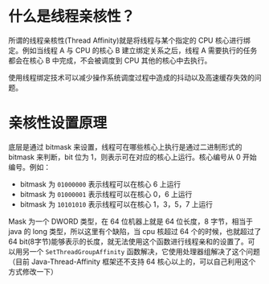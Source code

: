 # 什么是线程亲核性？

所谓的线程亲核性(Thread Affinity)就是将线程与某个指定的 CPU 核心进行绑定。例如当线程 A 与 CPU 的核心 B 建立绑定关系之后，线程 A 需要执行的任务都会在核心 B 中完成，不会被调度到 CPU 其他的核心中去执行。

使用线程绑定技术可以减少操作系统调度过程中造成的抖动以及高速缓存失效的问题。

# 亲核性设置原理

底层是通过 bitmask 来设置，线程可在哪些核心上执行是通过二进制形式的 bitmask 来判断，bit 位为 1，则表示可在对应的核心上运行。核心编号从 0 开始编号。例如：

- bitmask 为 `01000000` 表示线程可以在核心 6 上运行
- bitmask 为 `01000001` 表示线程可以在核心 0，6 上运行
- bitmask 为 `10101010` 表示线程可以在核心 1，3，5，7 上运行

Mask 为一个 DWORD 类型，在 64 位机器上就是 64 位长度，8 字节，相当于 java 的 long 类型，所以这里有个缺陷，当 cpu 核超过 64 个的时候，也就超过了 64 bit(8字节)能够表示的长度，就无法使用这个函数进行线程亲和的设置了。可以用另一个 `SetThreadGroupAffinity` 函数解决，它使用处理器组解决了这个问题（目前 Java-Thread-Affinity 框架还不支持 64 核心以上的，可以自己利用这个方式修改一下）
